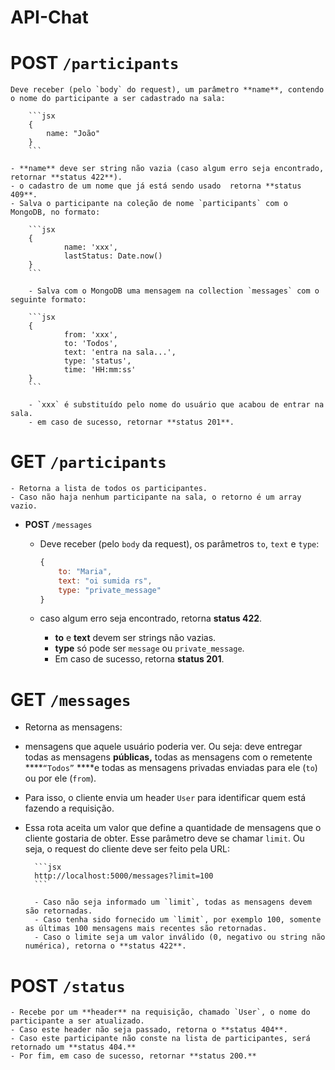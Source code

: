 # API-Chat

# **POST** `/participants`

    Deve receber (pelo `body` do request), um parâmetro **name**, contendo o nome do participante a ser cadastrado na sala:
        
        ```jsx
        {
            name: "João"
        }
        ```
        
    - **name** deve ser string não vazia (caso algum erro seja encontrado, retornar **status 422**).
    - o cadastro de um nome que já está sendo usado  retorna **status 409**.
    - Salva o participante na coleção de nome `participants` com o MongoDB, no formato:
        
        ```jsx
        {
        		name: 'xxx',
        		lastStatus: Date.now()
        }
        ```
        
        - Salva com o MongoDB uma mensagem na collection `messages` com o seguinte formato:
        
        ```jsx
        { 
        		from: 'xxx',
        		to: 'Todos',
        		text: 'entra na sala...',
        		type: 'status',
        		time: 'HH:mm:ss'
        }
        ```
        
        - `xxx` é substituído pelo nome do usuário que acabou de entrar na sala.
        - em caso de sucesso, retornar **status 201**.
    
# **GET** `/participants`

    - Retorna a lista de todos os participantes.
    - Caso não haja nenhum participante na sala, o retorno é um array vazio.
- **POST** `/messages`
    - Deve receber (pelo `body` da request), os parâmetros `to`, `text` e `type`:
        
        ```jsx
        {
            to: "Maria",
            text: "oi sumida rs",
            type: "private_message"
        }
        ```
        
    - caso algum erro seja encontrado, retorna **status 422**.
        - **to** e **text** devem ser strings não vazias.
        - **type** só pode ser `message` ou `private_message`.
        - Em caso de sucesso, retorna **status 201**.
        
# **GET** `/messages`

- Retorna as mensagens:
- mensagens que aquele usuário poderia ver. Ou seja: deve entregar todas as mensagens **públicas,** todas as mensagens com o remetente ****`“Todos”` ****e todas as mensagens privadas enviadas para ele (`to`) ou por ele (`from`).
- Para isso, o cliente envia um header `User` para identificar quem está fazendo a requisição.
- Essa rota aceita um valor que define a quantidade de mensagens que o cliente gostaria de obter. Esse parâmetro deve se chamar `limit`. Ou seja, o request do cliente deve ser feito pela URL:
        
        ```jsx
        http://localhost:5000/messages?limit=100
        ```
        
        - Caso não seja informado um `limit`, todas as mensagens devem são retornadas.
        - Caso tenha sido fornecido um `limit`, por exemplo 100, somente as últimas 100 mensagens mais recentes são retornadas.
        - Caso o limite seja um valor inválido (0, negativo ou string não numérica), retorna o **status 422**.
#
# **POST** `/status`

    - Recebe por um **header** na requisição, chamado `User`, o nome do participante a ser atualizado.
    - Caso este header não seja passado, retorna o **status 404**.
    - Caso este participante não conste na lista de participantes, será retornado um **status 404.**
    - Por fim, em caso de sucesso, retornar **status 200.**
